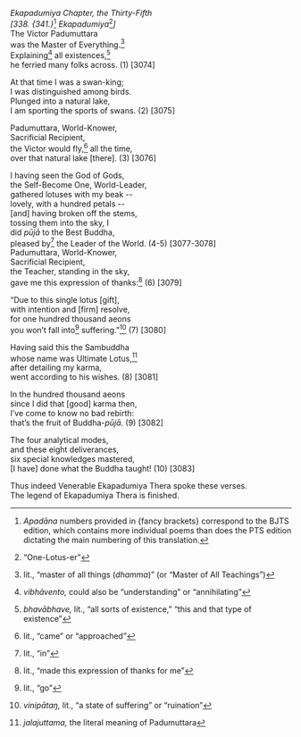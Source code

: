 *Ekapadumiya Chapter, the Thirty-Fifth*  
*\[338. {341.}*[^1] *Ekapadumiya*[^2]*\]*  
The Victor Padumuttara  
was the Master of Everything.[^3]  
Explaining[^4] all existences,[^5]  
he ferried many folks across. (1) \[3074\]

At that time I was a swan-king;  
I was distinguished among birds.  
Plunged into a natural lake,  
I am sporting the sports of swans. (2) \[3075\]

Padumuttara, World-Knower,  
Sacrificial Recipient,  
the Victor would fly,[^6] all the time,  
over that natural lake \[there\]. (3) \[3076\]

I having seen the God of Gods,  
the Self-Become One, World-Leader,  
gathered lotuses with my beak --  
lovely, with a hundred petals --  
\[and\] having broken off the stems,  
tossing them into the sky, I  
did *pūjā* to the Best Buddha,  
pleased by[^7] the Leader of the World. (4-5) \[3077-3078\]  
Padumuttara, World-Knower,  
Sacrificial Recipient,  
the Teacher, standing in the sky,  
gave me this expression of thanks:[^8] (6) \[3079\]

“Due to this single lotus \[gift\],  
with intention and \[firm\] resolve,  
for one hundred thousand aeons  
you won’t fall into[^9] suffering.”[^10] (7) \[3080\]

Having said this the Sambuddha  
whose name was Ultimate Lotus,[^11]  
after detailing my karma,  
went according to his wishes. (8) \[3081\]

In the hundred thousand aeons  
since I did that \[good\] karma then,  
I’ve come to know no bad rebirth:  
that’s the fruit of Buddha-*pūjā.* (9) \[3082\]

The four analytical modes,  
and these eight deliverances,  
six special knowledges mastered,  
\[I have\] done what the Buddha taught! (10) \[3083\]

Thus indeed Venerable Ekapadumiya Thera spoke these verses.  
The legend of Ekapadumiya Thera is finished.  
[^1]: *Apadāna* numbers provided in {fancy brackets} correspond to the
    BJTS edition, which contains more individual poems than does the PTS
    edition dictating the main numbering of this translation.  
[^2]: “One-Lotus-er”  
[^3]: lit., “master of all things (*dhamma*)” (or “Master of All
    Teachings”)  
[^4]: *vibhāvento,* could also be “understanding” or “annihilating”  
[^5]: *bhavābhave,* lit., “all sorts of existence,” “this and that type
    of existence”  
[^6]: lit., “came” or “approached”  
[^7]: lit., “in”  
[^8]: lit., “made this expression of thanks for me”  
[^9]: lit., “go”  
[^10]: *vinipātaŋ,* lit., “a state of suffering” or “ruination”  
[^11]: *jalajuttama,* the literal meaning of Padumuttara
